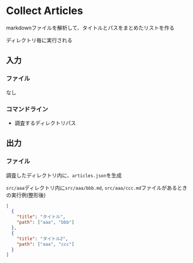 # Collect Articles

markdownファイルを解析して、タイトルとパスをまとめたリストを作る

ディレクトリ毎に実行される

## 入力

### ファイル

なし

### コマンドライン

- 調査するディレクトリパス

## 出力

### ファイル

調査したディレクトリ内に、`articles.json`を生成

`src/aaa`ディレクトリ内に`src/aaa/bbb.md`, `src/aaa/ccc.md`ファイルがあるときの実行例(整形後)
```json
[
  {
    "title": "タイトル",
    "path": ["aaa", "bbb"]
  },
  {
    "title": "タイトル2",
    "path": ["aaa", "ccc"]
  }
]
```
